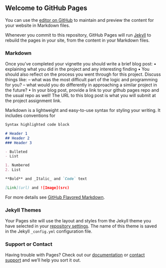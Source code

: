 ## Welcome to GitHub Pages

You can use the [editor on GitHub](https://github.com/Rashmi1979/NHLstats.github.io/edit/gh-pages/index.md) to maintain and preview the content for your website in Markdown files.

Whenever you commit to this repository, GitHub Pages will run [Jekyll](https://jekyllrb.com/) to rebuild the pages in your site, from the content in your Markdown files.

### Markdown
Once you’ve completed your vignette you should write a brief blog post:
• explaining what you did in the project and any interesting finding
• You should also reflect on the process you went through for this project. Discuss things like:
– what was the most difficult part of the logic and programming for you?
– what would you do differently in approaching a similar project in the future?
• In your blog post, provide a link to your github pages repo and the usual repo as well!
The URL to this blog post is what you will submit at the project assignment link.




Markdown is a lightweight and easy-to-use syntax for styling your writing. It includes conventions for

```markdown
Syntax highlighted code block

# Header 1
## Header 2
### Header 3

- Bulleted
- List

1. Numbered
2. List

**Bold** and _Italic_ and `Code` text

[Link](url) and ![Image](src)
```

For more details see [GitHub Flavored Markdown](https://guides.github.com/features/mastering-markdown/).

### Jekyll Themes

Your Pages site will use the layout and styles from the Jekyll theme you have selected in your [repository settings](https://github.com/Rashmi1979/NHLstats.github.io/settings/pages). The name of this theme is saved in the Jekyll `_config.yml` configuration file.

### Support or Contact

Having trouble with Pages? Check out our [documentation](https://docs.github.com/categories/github-pages-basics/) or [contact support](https://support.github.com/contact) and we’ll help you sort it out.
